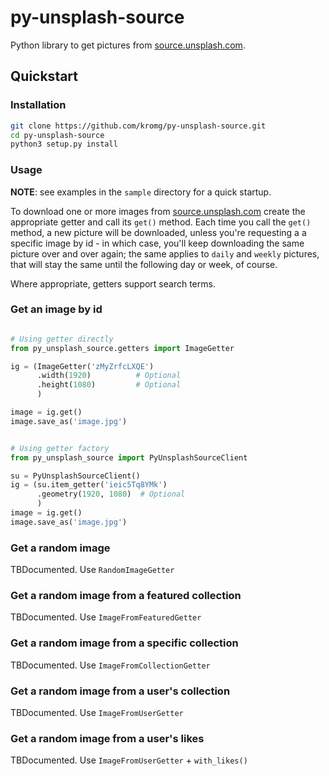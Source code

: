 # py-unsplash-source

Python library to get pictures from [source.unsplash.com](https://source.unsplash.com/).
  

## Quickstart

### Installation

```bash
git clone https://github.com/kromg/py-unsplash-source.git
cd py-unsplash-source
python3 setup.py install
```


### Usage

**NOTE**: see examples in the `sample` directory for a quick startup. 

To download one or more images from [source.unsplash.com](https://source.unsplash.com/)
create the appropriate getter and call its `get()` method. 
Each time you call the `get()` method, a new picture will be downloaded, unless you're 
requesting a a specific image by id - in which case, you'll keep downloading
the same picture over and over again; the same applies to `daily` and `weekly` pictures, 
that will stay the same until the following day or week, of course. 

Where appropriate, getters support search terms.


### Get an image by id

```python

# Using getter directly
from py_unsplash_source.getters import ImageGetter

ig = (ImageGetter('zMyZrfcLXQE')
      .width(1920)          # Optional
      .height(1080)         # Optional
      )

image = ig.get()
image.save_as('image.jpg')


# Using getter factory
from py_unsplash_source import PyUnsplashSourceClient

su = PyUnsplashSourceClient()
ig = (su.item_getter('ieic5Tq8YMk')
      .geometry(1920, 1080)  # Optional
      )
image = ig.get()
image.save_as('image.jpg')

```



### Get a random image

TBDocumented. Use `RandomImageGetter`


### Get a random image from a featured collection

TBDocumented. Use `ImageFromFeaturedGetter`


### Get a random image from a specific collection

TBDocumented. Use `ImageFromCollectionGetter`


### Get a random image from a user's collection

TBDocumented. Use `ImageFromUserGetter`


### Get a random image from a user's likes

TBDocumented. Use `ImageFromUserGetter` + `with_likes()` 
